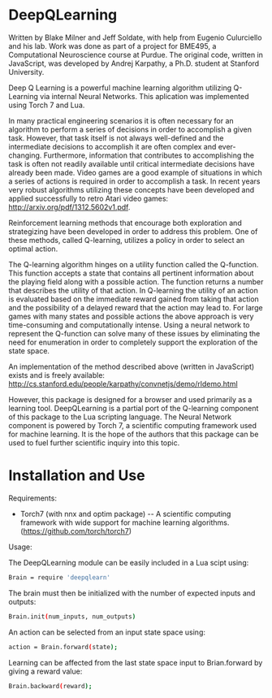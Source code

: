 DeepQLearning
=============

Written by Blake Milner and Jeff Soldate, with help from Eugenio Culurciello and his lab. Work was
done as part of a project for BME495, a Computational Neuroscience course at Purdue. The original
code, written in JavaScript, was developed by Andrej Karpathy, a Ph.D. student at Stanford University.

Deep Q Learning is a powerful machine learning algorithm utilizing Q-Learning via internal Neural Networks.
This aplication was implemented using Torch 7 and Lua.

In many practical engineering scenarios it is often necessary for an algorithm to perform a
series of decisions in order to accomplish a given task. However, that task itself is not always
well-defined and the intermediate decisions to accomplish it are often complex and ever-changing.
Furthermore, information that contributes to accomplishing the task is often not readily available
until critical intermediate decisions have already been made. Video games are a good example of
situations in which a series of actions is required in order to accomplish a task. In recent years
very robust algorithms utilizing these concepts have been developed and applied successfully to retro
Atari video games: http://arxiv.org/pdf/1312.5602v1.pdf.

Reinforcement learning methods that encourage both exploration and strategizing have been developed in
order to address this problem. One of these methods, called Q-learning, utilizes a policy in order to
select an optimal action.

The Q-learning algorithm hinges on a utility function called the Q-function. This function
accepts a state that contains all pertinent information about the playing field along with a possible
action. The function returns a number that describes the utility of that action. In Q-learning the utility
of an action is evaluated based on the immediate reward gained from taking that action and the
possibility of a delayed reward that the action may lead to. For large games with many states and possible
actions the above approach is very time-consuming and computationally intense. Using a neural network to
represent the Q-function can solve many of these issues by eliminating the need for enumeration in order to completely
support the exploration of the state space.

An implementation of the method described above (written in JavaScript) exists and is freely available:
http://cs.stanford.edu/people/karpathy/convnetjs/demo/rldemo.html

However, this package is designed for a browser and used primarily as a learning tool. DeepQLearning is a 
partial port of the Q-learning component of this package to the Lua scripting language. The Neural Network 
component is powered by Torch 7, a scientific computing framework used for machine learning. It is the hope 
of the authors that this package can be used to fuel further scientific inquiry into this topic.


Installation and Use
====================

Requirements:

 * Torch7 (with nnx and optim package) 
-- A scientific computing framework with wide support for machine learning algorithms. (https://github.com/torch/torch7)


Usage:

The DeepQLearning module can be easily included in a Lua scipt using:

```bash
Brain = require 'deepqlearn'
```

The brain must then be initialized with the number of expected inputs and outputs:

```bash
Brain.init(num_inputs, num_outputs)   
```

An action can be selected from an input state space using:

```bash
action = Brain.forward(state); 
```

Learning can be affected from the last state space input to Brian.forward by giving a reward value:

```bash
Brain.backward(reward); 
```
